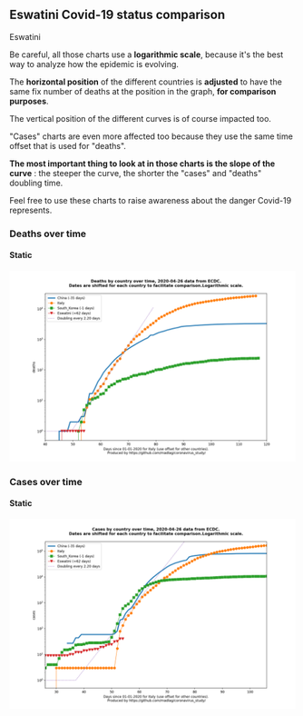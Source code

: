 ## Eswatini Covid-19 status comparison 

Eswatini



Be careful, all those charts use a **logarithmic scale**, because it's the best way to analyze how the epidemic is evolving.
 
The **horizontal position** of the different countries is **adjusted** to have the same fix number of deaths at the position in the graph, **for comparison purposes**.

The vertical position of the different curves is of course impacted too.

"Cases" charts are even more affected too because they use the same time offset that is used for "deaths".

**The most important thing to look at in those charts is the slope of the curve** : the steeper the curve, the shorter the "cases" and "deaths" doubling time.

Feel free to use these charts to raise awareness about the danger Covid-19 represents. 


 
### Deaths over time
 
#### Static
![Eswatini covid-19 deaths static chart](https://raw.githubusercontent.com/madlag/coronavirus_study/master/notebooks/graphs/2020-04-26/countries/Eswatini/2020-04-26_Eswatini_deaths.png "Eswatini covid-19 deaths static chart")   

 
### Cases over time
 
#### Static
![Eswatini covid-19 cases static chart](https://raw.githubusercontent.com/madlag/coronavirus_study/master/notebooks/graphs/2020-04-26/countries/Eswatini/2020-04-26_Eswatini_cases.png "Eswatini covid-19 cases static chart")   

